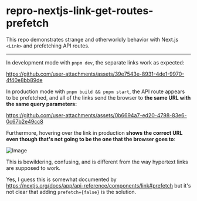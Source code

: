 # repro-nextjs-link-get-routes-prefetch

This repo demonstrates strange and otherworldly behavior with Next.js `<Link>` and prefetching API routes.

----

In development mode with `pnpm dev`, the separate links work as expected:

https://github.com/user-attachments/assets/39e7543e-8931-4de1-9970-4f40e8bb89de

In production mode with `pnpm build && pnpm start`, the API route appears to be prefetched, and all of the links send the browser to **the same URL with the same query parameters:**

https://github.com/user-attachments/assets/0b6694a7-ed20-4798-83e6-0c67b2e49cc8

Furthermore, hovering over the link in production **shows the correct URL even though that's not going to be the one that the browser goes to**:

![Image](https://github.com/user-attachments/assets/8e9f4fc9-86ab-42db-8992-020da7a74e34)

This is bewildering, confusing, and is different from the way hypertext links are supposed to work.

Yes, I guess this is somewhat documented by https://nextjs.org/docs/app/api-reference/components/link#prefetch but it's not clear that adding `prefetch={false}` is the solution.
